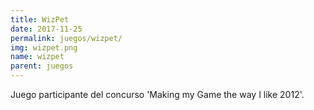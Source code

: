 ```yaml
---
title: WizPet
date: 2017-11-25
permalink: juegos/wizpet/
img: wizpet.png
name: wizpet
parent: juegos
---
```


Juego participante del concurso 'Making my Game the way I like 2012'.
